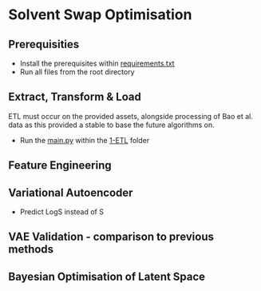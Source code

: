 # Solvent Swap Optimisation

## Prerequisities 
- Install the prerequisites within [requirements.txt](requirements.txt)
- Run all files from the root directory

## Extract, Transform & Load

ETL must occur on the provided assets, alongside processing of Bao et al. data as this provided a stable to base the future algorithms on. 

- Run the [main.py](src/1-ETL/main.py) within the [1-ETL](src/1-ETL/) folder


## Feature Engineering

## Variational Autoencoder

- Predict LogS instead of S

## VAE Validation - comparison to previous methods

## Bayesian Optimisation of Latent Space

